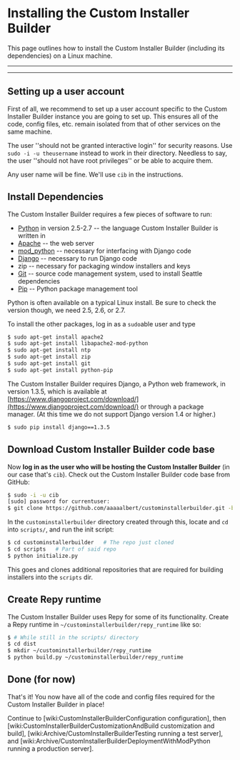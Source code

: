 # Installing the Custom Installer Builder

This page outlines how to install the Custom Installer Builder (including its dependencies) on a Linux machine.

------

------

## Setting up a user account
First of all, we recommend to set up a user account specific to the Custom Installer Builder instance you are going to set up. This ensures all of the code, config files, etc. remain isolated from that of other services on the same machine.

The user ''should not be granted interactive login'' for security reasons. Use `sudo -i -u theusername` instead to work in their directory. Needless to say, the user ''should not have root privileges'' or be able to acquire them.

Any user name will be fine. We'll use `cib` in the instructions.


## Install Dependencies
The Custom Installer Builder requires a few pieces of software to run:
 * [Python](http://www.python.org/) in version 2.5-2.7 -- the language Custom Installer Builder is written in
 * [Apache](http://www.apache.org/) -- the web server
 * [mod_python](http://www.modpython.org/) -- necessary for interfacing with Django code
 * [Django](http://djangoproject.com) -- necessary to run Django code
 * zip -- necessary for packaging window installers and keys 
 * [Git](https://git-scm.com/) -- source code management system, used to install Seattle dependencies
 * [Pip](https://pypi.python.org/pypi/pip/) -- Python package management tool

Python is often available on a typical Linux install. Be sure to check the version though, we need 2.5, 2.6, or 2.7.

To install the other packages, log in as a `sudo`able user and type
```sh
$ sudo apt-get install apache2
$ sudo apt-get install libapache2-mod-python
$ sudo apt-get install ntp
$ sudo apt-get install zip
$ sudo apt-get install git
$ sudo apt-get install python-pip
```

The Custom Installer Builder requires Django, a Python web framework, in version 1.3.5, which is available at  [https://www.djangoproject.com/download/](https://www.djangoproject.com/download/) or through a package manager. (At this time we do not support Django version 1.4 or higher.)

```sh
$ sudo pip install django==1.3.5
```



## Download Custom Installer Builder code base
Now **log in as the user who will be hosting the Custom Installer Builder** (in our case that's `cib`). Check out the Custom Installer Builder code base from GitHub:

```sh
$ sudo -i -u cib
[sudo] password for currentuser:
$ git clone https://github.com/aaaaalbert/custominstallerbuilder.git -b new_build
```

In the `custominstallerbuilder` directory created through this, locate and `cd` into `scripts/`, and run the init script:

```sh
$ cd custominstallerbuilder   # The repo just cloned
$ cd scripts   # Part of said repo
$ python initialize.py
```

This goes and clones additional repositories that are required for building installers into the `scripts` dir.



## Create Repy runtime
The Custom Installer Builder uses Repy for some of its functionality. Create a Repy runtime in `~/custominstallerbuilder/repy_runtime` like so:

```sh
$ # While still in the scripts/ directory
$ cd dist
$ mkdir ~/custominstallerbuilder/repy_runtime
$ python build.py ~/custominstallerbuilder/repy_runtime
```



## Done (for now)
That's it! You now have all of the code and config files required for the Custom Installer Builder in place!

Continue to [wiki:CustomInstallerBuilderConfiguration configuration], then [wiki:CustomInstallerBuilderCustomizationAndBuild customization and build], [wiki:Archive/CustomInstallerBuilderTesting running a test server], and [wiki:Archive/CustomInstallerBuilderDeploymentWithModPython running a production server].

